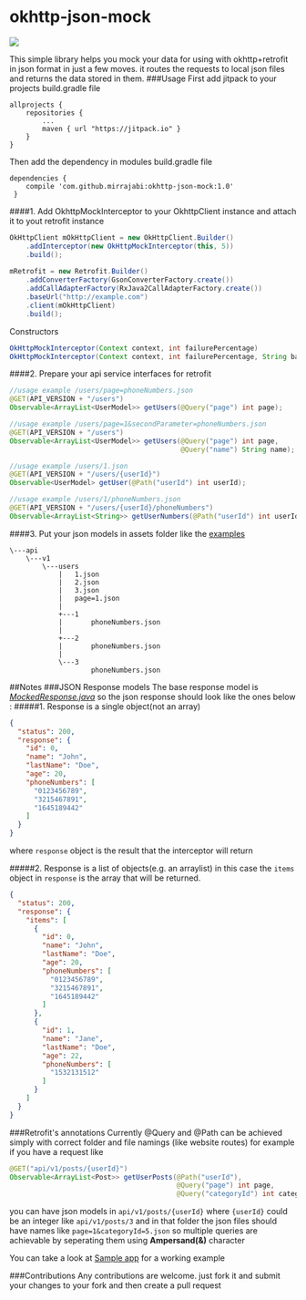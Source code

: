 # okhttp-json-mock
[![](https://jitpack.io/v/mirrajabi/okhttp-json-mock.svg?style=flat-square)](https://jitpack.io/#mirrajabi/okhttp-json-mock)

This simple library helps you mock your data for using with okhttp+retrofit in json format in just a few moves.
it routes the requests to local json files and returns the data stored in them.
###Usage
First add jitpack to your projects build.gradle file
```
allprojects {
   	repositories {
   		...
   		maven { url "https://jitpack.io" }
   	}
}
```
Then add the dependency in modules build.gradle file
```
dependencies {
    compile 'com.github.mirrajabi:okhttp-json-mock:1.0'
 }
```

####1. Add OkhttpMockInterceptor to your OkhttpClient instance and attach it to yout retrofit instance
```java
OkHttpClient mOkHttpClient = new OkHttpClient.Builder()
    .addInterceptor(new OkHttpMockInterceptor(this, 5))
    .build();
    
mRetrofit = new Retrofit.Builder()
    .addConverterFactory(GsonConverterFactory.create())
    .addCallAdapterFactory(RxJava2CallAdapterFactory.create())
    .baseUrl("http://example.com")
    .client(mOkHttpClient)
    .build();
```
Constructors
```java
OkHttpMockInterceptor(Context context, int failurePercentage)
OkHttpMockInterceptor(Context context, int failurePercentage, String basePath)
```
####2. Prepare your api service interfaces for retrofit []()
```java
//usage example /users/page=phoneNumbers.json
@GET(API_VERSION + "/users")
Observable<ArrayList<UserModel>> getUsers(@Query("page") int page);

//usage example /users/page=1&secondParameter=phoneNumbers.json
@GET(API_VERSION + "/users")
Observable<ArrayList<UserModel>> getUsers(@Query("page") int page,
                                          @Query("name") String name);

//usage example /users/1.json
@GET(API_VERSION + "/users/{userId}")
Observable<UserModel> getUser(@Path("userId") int userId);

//usage example /users/1/phoneNumbers.json
@GET(API_VERSION + "/users/{userId}/phoneNumbers")
Observable<ArrayList<String>> getUserNumbers(@Path("userId") int userId);
```
####3. Put your json models in assets folder like the [examples](https://github.com/mirrajabi/okhttp-json-mock/tree/master/app/src/main/assets)
```
\---api
    \---v1
        \---users
            |   1.json
            |   2.json
            |   3.json
            |   page=1.json
            |
            +---1
            |       phoneNumbers.json
            |
            +---2
            |       phoneNumbers.json
            |
            \---3
                    phoneNumbers.json
```
##Notes
###JSON Response models
The base response model is [_MockedResponse.java_](https://github.com/mirrajabi/okhttp-json-mock/blob/master/okhttpjsonmock/src/main/java/ir/mirrajabi/okhttpjsonmock/models/MockedResponse.java)
so the json response should look like the ones below :
#####1. Response is a single object(not an array)
```json
{
  "status": 200,
  "response": {
    "id": 0,
    "name": "John",
    "lastName": "Doe",
    "age": 20,
    "phoneNumbers": [
      "0123456789",
      "3215467891",
      "1645189442"
    ]
  }
}
```
where `response` object is the result that the interceptor will return

#####2. Response is a list of objects(e.g. an arraylist)
in this case the `items` object in `response` is the array that will be returned.
```json
{
  "status": 200,
  "response": {
    "items": [
      {
        "id": 0,
        "name": "John",
        "lastName": "Doe",
        "age": 20,
        "phoneNumbers": [
          "0123456789",
          "3215467891",
          "1645189442"
        ]
      },
      {
        "id": 1,
        "name": "Jane",
        "lastName": "Doe",
        "age": 22,
        "phoneNumbers": [
          "1532131512"
        ]
      }
    ]
  }
}
```
###Retrofit's annotations
Currently @Query and @Path can be achieved simply with correct folder and file namings (like website routes)
for example if you have a request like
```java
@GET("api/v1/posts/{userId}")
Observable<ArrayList<Post>> getUserPosts(@Path("userId"),
                                         @Query("page") int page,
                                         @Query("categoryId") int categoryId);
```
you can have json models in `api/v1/posts/{userId}` where `{userId}` could be an integer like `api/v1/posts/3`
and in that folder the json files should have names like `page=1&categoryId=5.json`
so multiple queries are achievable by seperating them using **Ampersand(&)** character 

You can take a look at [Sample app](https://github.com/mirrajabi/okhttp-json-mock/tree/master/app) for a working example

###Contributions
Any contributions are welcome. 
just fork it and submit your changes to your fork and then create a pull request
